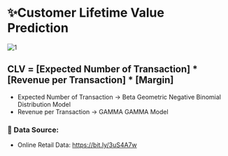 # ✨Customer Lifetime Value Prediction
![1](https://user-images.githubusercontent.com/67474818/136609243-ab709b89-5d96-462a-9834-bc54169bc901.gif)

## CLV = [Expected Number of Transaction] * [Revenue per Transaction] * [Margin]
- Expected Number of Transaction -> Beta Geometric Negative Binomial Distribution Model
- Revenue per Transaction -> GAMMA GAMMA Model

### 🚀 Data Source:
- Online Retail Data: https://bit.ly/3uS4A7w

